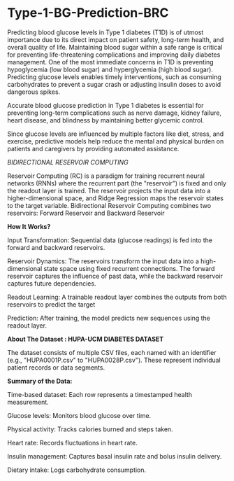 # Type-1-BG-Prediction-BRC

Predicting blood glucose levels in Type 1 diabetes (T1D) is of utmost importance due to its direct impact on patient safety, long-term health, and overall quality of life. Maintaining blood sugar within a safe range is critical for preventing life-threatening complications and improving daily diabetes management. One of the most immediate concerns in T1D is preventing hypoglycemia (low blood sugar) and hyperglycemia (high blood sugar). Predicting glucose levels enables timely interventions, such as consuming carbohydrates to prevent a sugar crash or adjusting insulin doses to avoid dangerous spikes.

Accurate blood glucose prediction in Type 1 diabetes is essential for preventing long-term complications such as nerve damage, kidney failure, heart disease, and blindness by maintaining better glycemic control.

Since glucose levels are influenced by multiple factors like diet, stress, and exercise, predictive models help reduce the mental and physical burden on patients and caregivers by providing automated assistance.

*BIDIRECTIONAL RESERVOIR COMPUTING* 

Reservoir Computing (RC) is a paradigm for training recurrent neural networks (RNNs) where the recurrent part (the "reservoir") is fixed and only the readout layer is trained. The reservoir projects the input data into a higher-dimensional space, and Ridge Regression maps the reservoir states to the target variable. Bidirectional Reservoir Computing combines two reservoirs: Forward Reservoir and Backward Reservoir

**How It Works?**

Input Transformation: Sequential data (glucose readings) is fed into the forward and backward reservoirs.

Reservoir Dynamics: The reservoirs transform the input data into a high-dimensional state space using fixed recurrent connections. The forward reservoir captures the influence of past data, while the backward reservoir captures future dependencies.

Readout Learning: A trainable readout layer combines the outputs from both reservoirs to predict the target 

Prediction: After training, the model predicts new sequences using the readout layer.

**About The Dataset : HUPA-UCM DIABETES DATASET**

The dataset consists of multiple CSV files, each named with an identifier (e.g., "HUPA0001P.csv" to "HUPA0028P.csv"). These represent individual patient records or data segments.

**Summary of the Data:**

Time-based dataset: Each row represents a timestamped health measurement.

Glucose levels: Monitors blood glucose over time.

Physical activity: Tracks calories burned and steps taken.

Heart rate: Records fluctuations in heart rate.

Insulin management: Captures basal insulin rate and bolus insulin delivery.

Dietary intake: Logs carbohydrate consumption.





